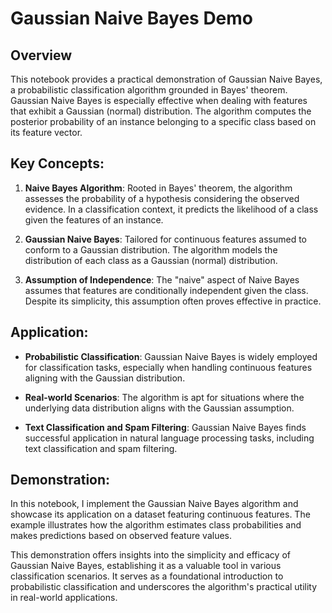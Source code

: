 # Gaussian Naive Bayes Demo

## Overview

This notebook provides a practical demonstration of Gaussian Naive Bayes, a probabilistic classification algorithm grounded in Bayes' theorem. Gaussian Naive Bayes is especially effective when dealing with features that exhibit a Gaussian (normal) distribution. The algorithm computes the posterior probability of an instance belonging to a specific class based on its feature vector.

## Key Concepts:

1. **Naive Bayes Algorithm**: Rooted in Bayes' theorem, the algorithm assesses the probability of a hypothesis considering the observed evidence. In a classification context, it predicts the likelihood of a class given the features of an instance.

2. **Gaussian Naive Bayes**: Tailored for continuous features assumed to conform to a Gaussian distribution. The algorithm models the distribution of each class as a Gaussian (normal) distribution.

3. **Assumption of Independence**: The "naive" aspect of Naive Bayes assumes that features are conditionally independent given the class. Despite its simplicity, this assumption often proves effective in practice.

## Application:

- **Probabilistic Classification**: Gaussian Naive Bayes is widely employed for classification tasks, especially when handling continuous features aligning with the Gaussian distribution.

- **Real-world Scenarios**: The algorithm is apt for situations where the underlying data distribution aligns with the Gaussian assumption.

- **Text Classification and Spam Filtering**: Gaussian Naive Bayes finds successful application in natural language processing tasks, including text classification and spam filtering.

## Demonstration:

In this notebook, I implement the Gaussian Naive Bayes algorithm and showcase its application on a dataset featuring continuous features. The example illustrates how the algorithm estimates class probabilities and makes predictions based on observed feature values.

This demonstration offers insights into the simplicity and efficacy of Gaussian Naive Bayes, establishing it as a valuable tool in various classification scenarios. It serves as a foundational introduction to probabilistic classification and underscores the algorithm's practical utility in real-world applications.
